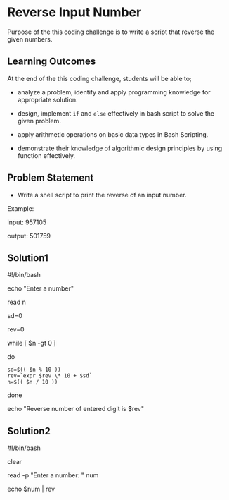 # Reverse Input Number

Purpose of the this coding challenge is to write a script that reverse the given numbers.

## Learning Outcomes

At the end of the this coding challenge, students will be able to;

- analyze a problem, identify and apply programming knowledge for appropriate solution.

- design, implement `ìf` and `else` effectively in bash script to solve the given problem.

- apply arithmetic operations on basic data types in Bash Scripting.

- demonstrate their knowledge of algorithmic design principles by using function effectively.

## Problem Statement

- Write a shell script to print the reverse of an input number.

Example:

input: 957105

output: 501759

## Solution1

#!/bin/bash

echo "Enter a number"

read n

sd=0

rev=0

while [ $n -gt 0 ]

do

    sd=$(( $n % 10 ))
    rev=`expr $rev \* 10 + $sd` 
    n=$(( $n / 10 ))
done

echo "Reverse number of entered digit is $rev"

## Solution2

#!/bin/bash


clear

read -p "Enter a number: " num

echo $num | rev


